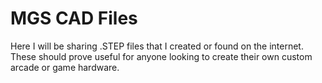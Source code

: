 # MGS CAD Files

Here I will be sharing .STEP files that I created or found on the internet.  These should prove useful for anyone looking to create their own custom arcade or game hardware. 
